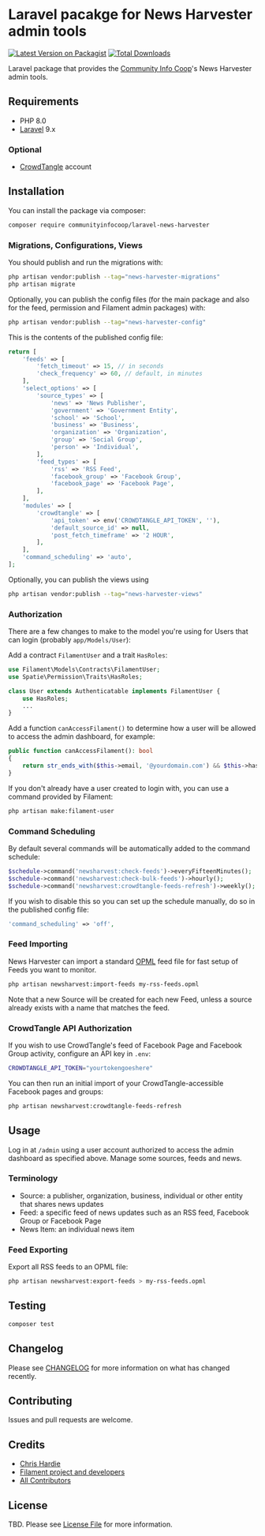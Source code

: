 # Laravel pacakge for News Harvester admin tools

[![Latest Version on Packagist](https://img.shields.io/packagist/v/communityinfocoop/laravel-news-harvester.svg?style=flat-square)](https://packagist.org/packages/communityinfocoop/laravel-news-harvester)
[![Total Downloads](https://img.shields.io/packagist/dt/communityinfocoop/laravel-news-harvester.svg?style=flat-square)](https://packagist.org/packages/communityinfocoop/laravel-news-harvester)

Laravel package that provides the [Community Info Coop](https://www.infodistricts.org)'s News Harvester admin tools.

## Requirements

* PHP 8.0
* [Laravel](https://laravel.com) 9.x

### Optional

* [CrowdTangle](https://www.crowdtangle.com) account

## Installation

You can install the package via composer:

```bash
composer require communityinfocoop/laravel-news-harvester
```

### Migrations, Configurations, Views

You should publish and run the migrations with:

```bash
php artisan vendor:publish --tag="news-harvester-migrations"
php artisan migrate
```

Optionally, you can publish the config files (for the main package and also for the feed, permission and Filament admin packages) with:

```bash
php artisan vendor:publish --tag="news-harvester-config"
```

This is the contents of the published config file:

```php
return [
    'feeds' => [
        'fetch_timeout' => 15, // in seconds
        'check_frequency' => 60, // default, in minutes
    ],
    'select_options' => [
        'source_types' => [
            'news' => 'News Publisher',
            'government' => 'Government Entity',
            'school' => 'School',
            'business' => 'Business',
            'organization' => 'Organization',
            'group' => 'Social Group',
            'person' => 'Individual',
        ],
        'feed_types' => [
            'rss' => 'RSS Feed',
            'facebook_group' => 'Facebook Group',
            'facebook_page' => 'Facebook Page',
        ],
    ],
    'modules' => [
        'crowdtangle' => [
            'api_token' => env('CROWDTANGLE_API_TOKEN', ''),
            'default_source_id' => null,
            'post_fetch_timeframe' => '2 HOUR',
        ],
    ],
    'command_scheduling' => 'auto',
];
```

Optionally, you can publish the views using

```bash
php artisan vendor:publish --tag="news-harvester-views"
```

### Authorization

There are a few changes to make to the model you're using for Users that can login (probably `app/Models/User`):

Add a contract `FilamentUser` and a trait `HasRoles`:

```php
use Filament\Models\Contracts\FilamentUser;
use Spatie\Permission\Traits\HasRoles;

class User extends Authenticatable implements FilamentUser {
    use HasRoles;
    ...
}
```

Add a function `canAccessFilament()` to determine how a user will be allowed to access the admin dashboard, for example:

```php
public function canAccessFilament(): bool
{
    return str_ends_with($this->email, '@yourdomain.com') && $this->hasVerifiedEmail();
}
```

If you don't already have a user created to login with, you can use a command provided by Filament:

```bash
php artisan make:filament-user
```

### Command Scheduling

By default several commands will be automatically added to the command schedule: 

```php
$schedule->command('newsharvest:check-feeds')->everyFifteenMinutes();
$schedule->command('newsharvest:check-bulk-feeds')->hourly();
$schedule->command('newsharvest:crowdtangle-feeds-refresh')->weekly();
```

If you wish to disable this so you can set up the schedule manually, do so in the published config file:

```php
'command_scheduling' => 'off',
```

### Feed Importing

News Harvester can import a standard [OPML](https://en.wikipedia.org/wiki/OPML) feed file for fast setup of Feeds you want to monitor.

```bash
php artisan newsharvest:import-feeds my-rss-feeds.opml
```

Note that a new Source will be created for each new Feed, unless a source already exists with a name that matches the feed.

### CrowdTangle API Authorization

If you wish to use CrowdTangle's feed of Facebook Page and Facebook Group activity, configure an API key in `.env`:

```bash
CROWDTANGLE_API_TOKEN="yourtokengoeshere"
```

You can then run an initial import of your CrowdTangle-accessible Facebook pages and groups:

```bash
php artisan newsharvest:crowdtangle-feeds-refresh
```

## Usage

Log in at `/admin` using a user account authorized to access the admin dashboard as specified above. Manage some sources, feeds and news.

### Terminology

* Source: a publisher, organization, business, individual or other entity that shares news updates
* Feed: a specific feed of news updates such as an RSS feed, Facebook Group or Facebook Page
* News Item: an individual news item

### Feed Exporting

Export all RSS feeds to an OPML file:

```bash
php artisan newsharvest:export-feeds > my-rss-feeds.opml
```

## Testing

```bash
composer test
```

## Changelog

Please see [CHANGELOG](CHANGELOG.md) for more information on what has changed recently.

## Contributing

Issues and pull requests are welcome.

## Credits

- [Chris Hardie](https://github.com/ChrisHardie)
- [Filament project and developers](https://filamentphp.com)
- [All Contributors](../../contributors)

## License

TBD. Please see [License File](LICENSE.md) for more information.

